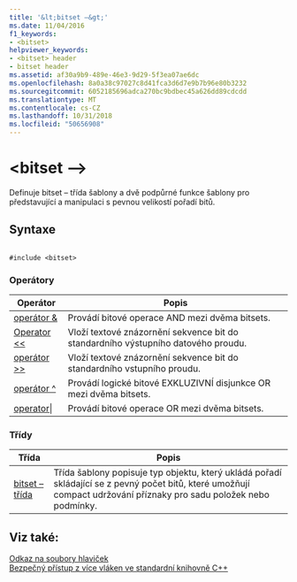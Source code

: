 ```yaml
---
title: '&lt;bitset –&gt;'
ms.date: 11/04/2016
f1_keywords:
- <bitset>
helpviewer_keywords:
- <bitset> header
- bitset header
ms.assetid: af30a9b9-489e-46e3-9d29-5f3ea07ae6dc
ms.openlocfilehash: 8a0a38c97027c8d41fca3d6d7e9b7b96e80b3232
ms.sourcegitcommit: 6052185696adca270bc9bdbec45a626dd89cdcdd
ms.translationtype: MT
ms.contentlocale: cs-CZ
ms.lasthandoff: 10/31/2018
ms.locfileid: "50656908"
---
```

# <a name="ltbitsetgt"></a>&lt;bitset –&gt;

Definuje bitset – třída šablony a dvě podpůrné funkce šablony pro představující a manipulaci s pevnou velikostí pořadí bitů.

## <a name="syntax"></a>Syntaxe

```

#include <bitset>

```

### <a name="operators"></a>Operátory

|Operátor|Popis|
|-|-|
|[operátor &](../standard-library/bitset-operators.md#op_amp)|Provádí bitové operace AND mezi dvěma bitsets.|
|[Operator <\<](../standard-library/bitset-operators.md#op_lt_lt)|Vloží textové znázornění sekvence bit do standardního výstupního datového proudu.|
|[operátor >>](../standard-library/bitset-operators.md#op_gt_gt)|Vloží textové znázornění sekvence bit do standardního vstupního proudu.|
|[operátor ^](../standard-library/bitset-operators.md#op_xor)|Provádí logické bitové EXKLUZIVNÍ disjunkce OR mezi dvěma bitsets.|
|[operator&#124;](../standard-library/bitset-operators.md#op_or)|Provádí bitové operace OR mezi dvěma bitsets.|

### <a name="classes"></a>Třídy

|Třída|Popis|
|-|-|
|[bitset – třída](../standard-library/bitset-class.md)|Třída šablony popisuje typ objektu, který ukládá pořadí skládající se z pevný počet bitů, které umožňují compact udržování příznaky pro sadu položek nebo podmínky.|

## <a name="see-also"></a>Viz také:

[Odkaz na soubory hlaviček](../standard-library/cpp-standard-library-header-files.md)<br/>
[Bezpečný přístup z více vláken ve standardní knihovně C++](../standard-library/thread-safety-in-the-cpp-standard-library.md)<br/>
